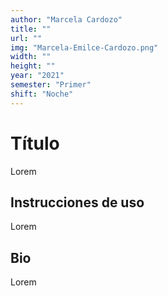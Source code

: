 ```yaml
---
author: "Marcela Cardozo"
title: ""
url: ""
img: "Marcela-Emilce-Cardozo.png"
width: ""
height: ""
year: "2021"
semester: "Primer"
shift: "Noche"
---
```


<p></p>

# Título

Lorem 

## Instrucciones de uso 

Lorem

## Bio

Lorem

